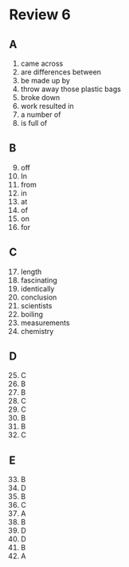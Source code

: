 # Review 6
## A
1. came across
2. are differences between
3. be made up by
4. throw away those plastic bags
5. broke down
6. work resulted in
7. a number of
8. is full of

## B
9. off
10. In
11. from
12. in
13. at
14. of
15. on
16. for

## C
17. length
18. fascinating
19. identically
20. conclusion
21. scientists
22. boiling
23. measurements
24. chemistry

## D
25. C
26. B
27. B
28. C
29. C
30. B
31. B
32. C

## E
33. B
34. D
35. B
36. C
37. A
38. B
39. D
40. D
41. B
42. A



























